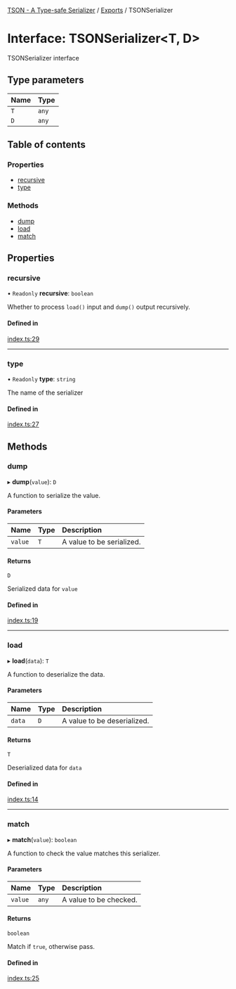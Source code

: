 [TSON - A Type-safe Serializer](../README.md) / [Exports](../modules.md) / TSONSerializer

# Interface: TSONSerializer<T, D\>

TSONSerializer interface

## Type parameters

| Name | Type |
| :------ | :------ |
| `T` | `any` |
| `D` | `any` |

## Table of contents

### Properties

- [recursive](TSONSerializer.md#recursive)
- [type](TSONSerializer.md#type)

### Methods

- [dump](TSONSerializer.md#dump)
- [load](TSONSerializer.md#load)
- [match](TSONSerializer.md#match)

## Properties

### recursive

• `Readonly` **recursive**: `boolean`

Whether to process `load()` input and `dump()` output recursively.

#### Defined in

[index.ts:29](https://github.com/System233/tson-serializer/blob/9e5d98c/index.ts#L29)

___

### type

• `Readonly` **type**: `string`

The name of the serializer

#### Defined in

[index.ts:27](https://github.com/System233/tson-serializer/blob/9e5d98c/index.ts#L27)

## Methods

### dump

▸ **dump**(`value`): `D`

A function to serialize the value.

#### Parameters

| Name | Type | Description |
| :------ | :------ | :------ |
| `value` | `T` | A value to be serialized. |

#### Returns

`D`

Serialized data for `value`

#### Defined in

[index.ts:19](https://github.com/System233/tson-serializer/blob/9e5d98c/index.ts#L19)

___

### load

▸ **load**(`data`): `T`

A function to deserialize the data.

#### Parameters

| Name | Type | Description |
| :------ | :------ | :------ |
| `data` | `D` | A value to be deserialized. |

#### Returns

`T`

Deserialized data for `data`

#### Defined in

[index.ts:14](https://github.com/System233/tson-serializer/blob/9e5d98c/index.ts#L14)

___

### match

▸ **match**(`value`): `boolean`

A function to check the value matches this serializer.

#### Parameters

| Name | Type | Description |
| :------ | :------ | :------ |
| `value` | `any` | A value to be checked. |

#### Returns

`boolean`

Match if `true`, otherwise pass.

#### Defined in

[index.ts:25](https://github.com/System233/tson-serializer/blob/9e5d98c/index.ts#L25)
